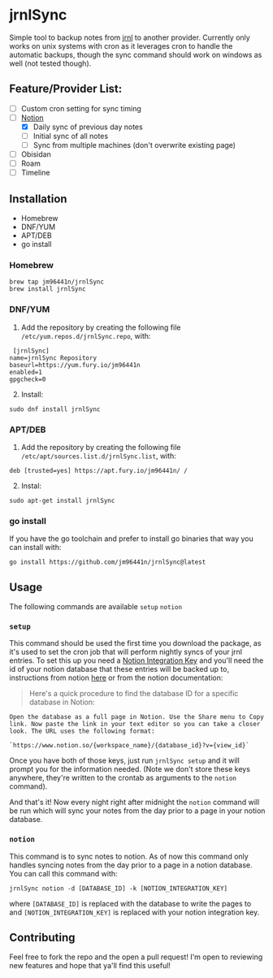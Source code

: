 # jrnlSync
Simple tool to backup notes from [jrnl](https://jrnl.sh/en/stable/) to another provider. Currently only works on unix systems with cron as it
leverages cron to handle the automatic backups, though the sync command should work on windows as well (not tested
though).

## Feature/Provider List:
- [ ] Custom cron setting for sync timing
- [ ] [Notion](https://www.notion.so)
    - [X] Daily sync of previous day notes
    - [ ] Initial sync of all notes
    - [ ] Sync from multiple machines (don't overwrite existing page)
- [ ] Obisidan
- [ ] Roam
- [ ] Timeline

## Installation

* Homebrew
* DNF/YUM
* APT/DEB
* go install

### Homebrew

```
brew tap jm96441n/jrnlSync
brew install jrnlSync
```

### DNF/YUM

1. Add the repository by creating the following file `/etc/yum.repos.d/jrnlSync.repo`, with:
```
 [jrnlSync]
name=jrnlSync Repository
baseurl=https://yum.fury.io/jm96441n
enabled=1
gpgcheck=0
```

2. Install:
```
sudo dnf install jrnlSync
```

### APT/DEB

1. Add the repository by creating the following file `/etc/apt/sources.list.d/jrnlSync.list`, with:
```
deb [trusted=yes] https://apt.fury.io/jm96441n/ /
```

2. Instal:
```
sudo apt-get install jrnlSync
```

### go install

If you have the go toolchain and prefer to install go binaries that way you can install with:
```
go install https://github.com/jm96441n/jrnlSync@latest
```


## Usage

The following commands are available
`setup`
`notion`

### `setup`

This command should be used the first time you download the package, as it's used to set the cron job that will perform
nightly syncs of your jrnl entries. To set this up you need a [Notion Integration Key](https://developers.notion.com/docs/getting-started#step-1-create-an-integration) and
you'll need the id of your notion database that these entries will be backed up to, instructions from notion [here](https://developers.notion.com/docs/working-with-databases#adding-pages-to-a-database)
or from the notion documentation:
> Here's a quick procedure to find the database ID for a specific database in Notion:

    Open the database as a full page in Notion. Use the Share menu to Copy link. Now paste the link in your text editor so you can take a closer look. The URL uses the following format:

    `https://www.notion.so/{workspace_name}/{database_id}?v={view_id}`

Once you have both of those keys, just run `jrnlSync setup` and it will prompt you for the information needed. (Note we
don't store these keys anywhere, they're written to the crontab as arguments to the `notion` command).

And that's it! Now every night right after midnight the `notion` command will be run which will sync your notes from the
day prior to a page in your notion database.

### `notion`

This command is to sync notes to notion. As of now this command only handles syncing notes from the day prior to a page
in a notion database. You can call this command with:

```
jrnlSync notion -d [DATABASE_ID] -k [NOTION_INTEGRATION_KEY]
```

where `[DATABASE_ID]` is replaced with the database to write the pages to and `[NOTION_INTEGRATION_KEY]` is replaced
with your notion integration key.


## Contributing

Feel free to fork the repo and the open a pull request! I'm open to reviewing new features and hope that ya'll find this
useful!

